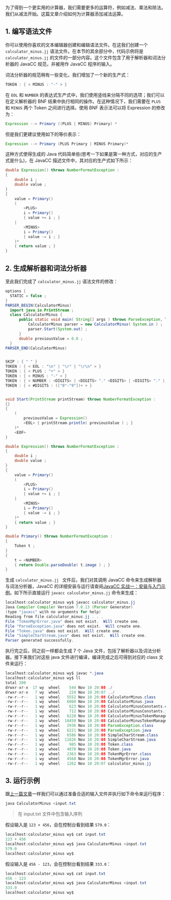 为了得到一个更实用的计算器，我们需要更多的运算符，例如减法、乘法和除法。我们从减法开始。这篇文章介绍如何为计算器添加减法运算。

## 1. 编写语法文件

你可以使用你喜欢的文本编辑器创建和编辑语法文件。在这我们创建一个 `calculator_minus.jj` 语法文件。在本节的其余部分中，代码示例将是 `calculator_minus.jj` 的文件的一部分内容。这个文件包含了用于解析器和词法分析器的 JavaCC 规范，并被用作 JavaCC 程序的输入。

词法分析器的规范稍有一些变化，我们增加了一个新的生产式：
```java
TOKEN : { < MINUS : "-" > }
```

在 `EOL` 和 `NUMBER` 的表达式生产式中，我们使用竖线来分隔不同的选项；我们可以在定义解析器的 BNF 结果中执行相同的操作。在这种情况下，我们需要在 `PLUS` 和 `MINUS` 两个 Token 之间进行选择。使用 BNF 表示法可以将 Expression 的修改为：
```java
Expression --> Primary ((PLUS | MINUS) Primary) *
```
但是我们更建议使用如下的等价表示：
```java
Expression --> Primary (PLUS Primary | MINUS Primary)*
```
这种方式使得生成的 Java 代码简单些(思考一下如果是第一种方式，对应的生产式是什么)，在 JavaCC 描述文件中，其对应的生产式如下所示：
```java
double Expression() throws NumberFormatException :
{
    double i ;
    double value ;
}
{
    value = Primary()
    (
        <PLUS>
        i = Primary()
        { value += i ; }
    |
        <MINUS>
        i = Primary()
        { value -= i ; }
    )*
    { return value ; }
}
```

## 2. 生成解析器和词法分析器

至此我们完成了 `calculator_minus.jj` 语法文件的修改：
```java
options {
  STATIC = false ;
}
PARSER_BEGIN(CalculatorMinus)
  import java.io.PrintStream ;
  class CalculatorMinus {
      public static void main( String[] args ) throws ParseException, TokenMgrError, NumberFormatException {
          CalculatorMinus parser = new CalculatorMinus( System.in ) ;
          parser.Start(System.out) ;
      }
      double previousValue = 0.0 ;
  }
PARSER_END(CalculatorMinus)


SKIP : { " " }
TOKEN : { < EOL : "\n" | "\r" | "\r\n" > }
TOKEN : { < PLUS : "+" > }
TOKEN : { < MINUS : "-" > }
TOKEN : { < NUMBER : <DIGITS> | <DIGITS> "." <DIGITS> | <DIGITS> "." | "." <DIGITS> > }
TOKEN : { < #DIGITS : (["0"-"9"])+ > }


void Start(PrintStream printStream) throws NumberFormatException :
{}
{
    (
        previousValue = Expression()
        <EOL> { printStream.println( previousValue ) ; }
    )*
    <EOF>
}

double Expression() throws NumberFormatException :
{
    double i ;
    double value ;
}
{
    value = Primary()
    (
        <PLUS>
        i = Primary()
        { value += i ; }
    |
        <MINUS>
        i = Primary()
        { value -= i ; }
    )*
    { return value ; }
}

double Primary() throws NumberFormatException :
{
    Token t ;
}
{
    t = <NUMBER>
    { return Double.parseDouble( t.image ) ; }
}
```
生成 `calculator_minus.jj ` 文件后，我们对其调用 JavaCC 命令来生成解析器与词法分析器，JavaCC 的详细安装与运行请查阅[JavaCC 实战一：安装与入门示例](https://smartsi.blog.csdn.net/article/details/143640803)。如下所示直接运行 `javacc calculator_minus.jj` 命令来生成：
```java
localhost:calculator_minus wy$ javacc calculator_minus.jj
Java Compiler Compiler Version 7.0.13 (Parser Generator)
(type "javacc" with no arguments for help)
Reading from file calculator_minus.jj . . .
File "TokenMgrError.java" does not exist.  Will create one.
File "ParseException.java" does not exist.  Will create one.
File "Token.java" does not exist.  Will create one.
File "SimpleCharStream.java" does not exist.  Will create one.
Parser generated successfully.
```
执行完之后，同之前一样都会生成 7 个 Java 文件，包括了解析器以及词法分析器。接下来我们对这些 java 文件进行编译，编译完成之后可得到对应的 class 文件来运行：
```java
localhost:calculator_minus wy$ javac *.java
localhost:calculator_minus wy$ ll
total 200
drwxr-xr-x  17 wy  wheel    544 Nov 10 20:08 ./
drwxr-xr-x   7 wy  wheel    224 Nov 10 20:07 ../
-rw-r--r--   1 wy  wheel   5552 Nov 10 20:08 CalculatorMinus.class
-rw-r--r--   1 wy  wheel   6860 Nov 10 20:08 CalculatorMinus.java
-rw-r--r--   1 wy  wheel    623 Nov 10 20:08 CalculatorMinusConstants.class
-rw-r--r--   1 wy  wheel    712 Nov 10 20:08 CalculatorMinusConstants.java
-rw-r--r--   1 wy  wheel   6220 Nov 10 20:08 CalculatorMinusTokenManager.class
-rw-r--r--   1 wy  wheel  10459 Nov 10 20:08 CalculatorMinusTokenManager.java
-rw-r--r--   1 wy  wheel   2936 Nov 10 20:08 ParseException.class
-rw-r--r--   1 wy  wheel   6221 Nov 10 20:08 ParseException.java
-rw-r--r--   1 wy  wheel   6586 Nov 10 20:08 SimpleCharStream.class
-rw-r--r--   1 wy  wheel  11826 Nov 10 20:08 SimpleCharStream.java
-rw-r--r--   1 wy  wheel    985 Nov 10 20:08 Token.class
-rw-r--r--   1 wy  wheel   4070 Nov 10 20:08 Token.java
-rw-r--r--   1 wy  wheel   2363 Nov 10 20:08 TokenMgrError.class
-rw-r--r--   1 wy  wheel   4568 Nov 10 20:08 TokenMgrError.java
-rw-r--r--   1 wy  wheel   1262 Nov 10 20:07 calculator_minus.jj
```

## 3. 运行示例

跟[上一篇文章](https://smartsi.blog.csdn.net/article/details/143661219)一样我们可以通过准备合适的输入文件并执行如下命令来运行程序：
```java
java CalculatorMinus <input.txt
```
> 在 input.txt 文件中包含输入序列

假设输入是 `123 + 456`，会在控制台看到结果 `579.0`：
```java
localhost:calculator_minus wy$ cat input.txt
123 + 456
localhost:calculator_minus wy$ java CalculatorMinus <input.txt
579.0
localhost:calculator_minus wy$
```
假设输入是 `456 - 123`，会在控制台看到结果 `333.0`：
```java
localhost:calculator_minus wy$ cat input.txt
456 - 123
localhost:calculator_minus wy$ java CalculatorMinus <input.txt
333.0
localhost:calculator_minus wy$
```
